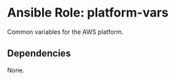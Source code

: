 Ansible Role: platform-vars
==============================

Common variables for the AWS platform.

Dependencies
------------

None.
